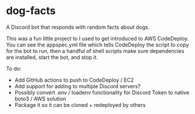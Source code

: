 # dog-facts
A Discord bot that responds with random facts about dogs.

This was a fun little project to I used to get introduced to AWS CodeDeploy. You can see the appspec.yml file which tells CodeDeploy the script to copy for the bot to run, then a handful of shell scripts make sure dependencies are installed, start the bot, and stop it.

To do:
 - Add GitHub actions to push to CodeDeploy / EC2
 - Add support for adding to multiple Discord servers?
 - Possibly convert .env / loadenv functionality for Discord Token to native boto3 / AWS solution
 - Package it so it can be cloned + redeployed by others
